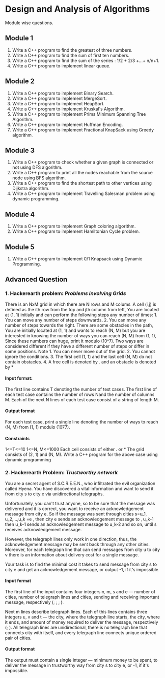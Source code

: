 # Design and Analysis of Algorithms
Module wise questions.

## Module 1
1. Write a C++ program to find the greatest of three numbers.
2. Write a C++ program to find the sum of first ten numbers.
3. Write a C++ program to find the sum of the series : 1/2 + 2/3 +...+ n/n+1.
4. Write a C++ program to implement linear queue.

## Module 2
1. Write a C++ program to implement Binary Search.
2. Write a C++ program to implement MergeSort.
3. Write a C++ program to implement HeapSort.
4. Write a C++ program to implement Kruskal's Algorithm.
5. Write a C++ program to implement Prims Minimum Spanning Tree Algorithm.
6. Write a C++ program to implement Huffman Encoding.
7. Write a C++ program to implement Fractional KnapSack using Greedy algorithm.

## Module 3
1. Write a C++ program to check whether a given graph is connected or not using DFS algorithm.
2. Write a C++ program to print all the nodes reachable from the source node using BFS algorithm.
3. Write a C++ program to find the shortest path to other vertices using Dijkstra algorithm.
4. Write a C++ program to implement Travelling Salesman problem using dynamic programming.

## Module 4
1. Write a C++ program to implement Graph coloring algorithm.
2. Write a C++ program to implement Hamiltonian Cycle problem.

## Module 5
1. Write a C++ program to implement 0/1 Knapsack using Dynamic Programming.

## Advanced Question
### 1. Hackerearth problem: *Problems involving Grids*
There is an NxM grid in which there are N rows and M colums. A cell (i,j) is defined as the ith row from the top and jth column from left, You are located at (1, 1) initially and can perform the following steps any number of times: 
        1. You can move any number of steps downwards. 
        2. You can move any number of steps towards the right. 
  There are some obstacles in the path, You are initially located at (1, 1) and wants to reach (N, M) but you are interested in knowing the number of ways you can reach (N, M) from (1, 1), Since these numbers can huge, print it modulo (10^7). Two ways are considered different if they have a different number of steps or differ in some positions. Note 
        1. You can never move out of the grid.
        2. You cannot ignore the conditions. 
        3. The first cell (1, 1) and the last cell (N, M) do not contain obstacles. 
        4. A free cell is denoted by . and an obstacle is denoted by *
  #### Input format: 
  The first line contains T denoting the number of test cases. 
  The first line of each test case contains the number of rows Nand the number of columns M. 
  Each of the next N lines of each test case consist of a string of length M. 
  #### Output format 
  For each test case, print a single line denoting the number of ways to reach (N, M) from (1, 1) modulo (1077). 
  #### Constraints 
  1<=T<=10 
  1<=N, M<=1000 
  Each cell consists of either . or *
  The grid consists of (2, 1) and (N, M). Write a C++ program for the above case using dynamic programming

### 2. Hackerearth Problem: *Trustworthy network*
You are a secret agent of S.C.R.E.E.N., who infiltrated the evil organization called Hyena. You have discovered a vital information and want to send it from city s to city e via unidirectional telegraphs.

Unfortunately, you can't trust anyone, so to be sure that the message was delivered and it is correct, you want to receive an acknowledgement message from city e. So if the message was sent through cities s=u_1, u_2,...,u_k =e , then city e sends an acknowledgement message to , u_k-1 then u_k-1 sends an acknowledgement message to u_k-2 and so on, until s receives acknowledgement message.

However, the telegraph lines only work in one direction, thus, the acknowledgement message may be sent back through any other cities. Moreover, for each telegraph line that can send messages from city u to city v there is an information about delivery cost for a single message.

Your task is to find the minimal cost it takes to send message from city s to city e and get an acknowledgement message, or output -1, if it's impossible.

  #### Input format
  The first line of the input contains four integers n, m, s and e — number of cities, number of telegraph lines and cities, sending and receiving important message, respectively (; ; ; ).

  Next m lines describe telegraph lines. Each of this lines contains three integers u, v and t — the city, where the telegraph line starts, the city, where it ends, and amount of money required to deliver the message, respectively (; ). All telegraph lines are unidirectional, there is no telegraph line that connects city with itself, and every telegraph line connects unique ordered pair of cities.

  #### Output format
  The output must contain a single integer — minimum money to be spent, to deliver the message in trustworthy way from city s to city e, or -1, if it's impossible.


